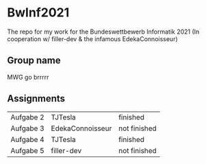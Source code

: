# BwInf2021
The repo for my work for the Bundeswettbewerb Informatik 2021 (In cooperation w/ filler-dev & the infamous EdekaConnoisseur)

## Group name
MWG go brrrrr

## Assignments
<table>
  <tr>
    <td> Aufgabe 2 </td>
    <td> TJTesla </td>
    <td> finished </td>
  </tr>
  <tr>
    <td> Aufgabe 3 </td>
    <td> EdekaConnoisseur </td>
    <td> not finished </td>
  </tr>
  <tr>
    <td> Aufgabe 4 </td>
    <td> TJTesla </td>
    <td> finished </td>
  </tr>
  <tr>
    <td> Aufgabe 5 </td>
    <td> filler-dev </td>
    <td> not finished </td>
  </tr>
</table>
  
